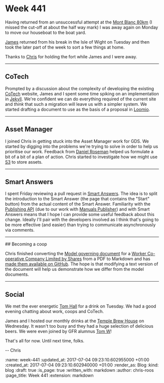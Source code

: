 Week 441
========

Having returned from an unsuccessful attempt at the [Mont Blanc 80km][mont-blanc-marathon] (I missed the cut-off at about the half way mark) I was away again on Monday to move our houseboat to the boat yard.

[James][james-mead] returned from his break in the Isle of Wight on Tuesday and then took the later part of the week to sort a few things at home.

Thanks to [Chris][chris-lowis] for holding the fort while James and I were away.

---

## CoTech

Prompted by a discussion about the complexity of developing the existing [CoTech][cotech-website] website, James and I spent some time spiking on an implementation in [Jekyll][jekyll]. We're confident we can do everything required of the current site and _think_ that such a migration will leave us with a simpler system. We started drafting a document to use as the basis of a proposal in [Loomio][loomio].

---

## Asset Manager

I joined Chris in getting stuck into the Asset Manager work for GDS. We started by digging into the problems we're trying to solve in order to help us prioritise our work. Feedback from [Daniel Roseman][daniel-roseman] helped us formulate a bit of a bit of a plan of action. Chris started to investigate how we might use [S3][aws-s3] to store assets.

---

## Smart Answers

I spent Friday reviewing a pull request in [Smart Answers][smart-answers]. The idea is to split the introduction to the Smart Answer (the page that contains the "Start" button) from the actual content of the Smart Answer. Familiarity with the [Publishing API][publishing-api] (due to our work with [Manuals Publisher][manuals-publisher]) and with Smart Answers means that I hope I can provide some useful feedback about this change. Ideally I'll pair with the developers involved as I think that's going to be more effective (and easier) than trying to communicate asynchronously via comments.

---

## Becoming a coop

Chris finished converting the [Model governing document][coops-uk-model-governing-document] for a [Worker Co-operative Company Limited by Shares][coops-uk-worker-coop] from a PDF to Markdown and has [made them available on GitHub][github-coop-model-docs]. The hope is that modifying a text version of the document will help us demonstrate how we differ from the model documents.

---

## Social

We met the ever energetic [Tom Hall][tom-hall] for a drink on Tuesday. We had a good evening chatting about work, coops and CoTech.

James and I hosted our monthly drinks at the [Temple Brew House][temple-brew-house] on Wednesday. It wasn't too busy and they had a huge selection of delicious beers. We were even joined by GFR alumnus [Tom W][tom-ward]!

That's all for now. Until next time, folks.

-- Chris

[aws-s3]: https://aws.amazon.com/s3/
[chris-lowis]: /chris-lowis
[coops-uk-model-governing-document]: https://www.uk.coop/developing-co-ops/model-governing-documents
[coops-uk-worker-coop]: https://www.uk.coop/developing-co-ops/model-governing-documents/worker-co-operative-company-limited-shares
[cotech-website]: https://www.coops.tech/
[daniel-roseman]: https://twitter.com/danielroseman
[github-coop-model-docs]: https://github.com/freerange/coop-model-documents
[james-mead]: /james-mead
[jekyll]: https://jekyllrb.com/
[loomio]: https://www.loomio.org/
[manuals-publisher]: https://github.com/alphagov/manuals-publisher
[mont-blanc-marathon]: http://www.montblancmarathon.net/en/home
[publishing-api]: https://github.com/alphagov/publishing-api
[smart-answers]: https://github.com/alphagov/smart-answers
[temple-brew-house]: http://www.templebrewhouse.com/
[tom-hall]: http://www.thattommyhall.com/
[tom-ward]: https://twitter.com/tomafro

:name: week-441
:updated_at: 2017-07-04 09:23:10.602955000 +01:00
:created_at: 2017-07-04 09:23:10.602940000 +01:00
:render_as: Blog
:kind: blog
:draft: true
:is_page: true
:written_with: markdown
:author: chris-roos
:page_title: Week 441
:extension: markdown
